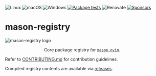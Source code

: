 ![Linux](https://img.shields.io/badge/Linux-%23.svg?style=flat-square&logo=linux&color=FCC624&logoColor=black)
![macOS](https://img.shields.io/badge/macOS-%23.svg?style=flat-square&logo=apple&color=000000&logoColor=white)
![Windows](https://img.shields.io/badge/Windows-%23.svg?style=flat-square&logo=windows&color=0078D6&logoColor=white)
[![Package tests](https://img.shields.io/badge/CI-Package%20Tests-brightgreen?style=flat-square&logo=github)](https://github.com/mason-org/mason-registry/actions/workflows/package-tests.yaml)
![Renovate](https://img.shields.io/endpoint?url=https%3A%2F%2Fapi.mason-registry.dev%2Fapi%2Fmason%2Frenovate%2Fbadge&style=flat-square)
[![Sponsors](https://img.shields.io/github/sponsors/williamboman?style=flat-square)](https://github.com/sponsors/williamboman)

# mason-registry

<img src="https://user-images.githubusercontent.com/6705160/230374582-25c9c26a-7885-4e1e-960d-3ec6880fbcb4.png" alt="mason-registry logo" />

<p align="center">
    Core package registry for <a href="https://github.com/williamboman/mason.nvim"><code>mason.nvim</code></a>.
</p>

Refer to [CONTRIBUTING.md](./CONTRIBUTING.md) for contribution guidelines.

Compiled registry contents are available via [releases](https://github.com/mason-org/mason-registry/releases).
